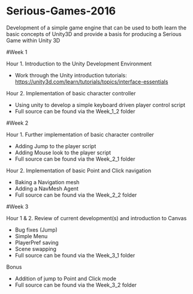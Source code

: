 # Serious-Games-2016

Development of a simple game engine that can be used to both learn the basic concepts of Unity3D and provide a basis for producing a Serious Game within Unity 3D

#Week 1

Hour 1. Introduction to the Unity Development Environment
  - Work through the Unity introduction tutorials: https://unity3d.com/learn/tutorials/topics/interface-essentials
  
Hour 2. Implementation of basic character controller
  - Using unity to develop a simple keyboard driven player control script
  - Full source can be found via the Week_1_2 folder
  
#Week 2

Hour 1. Further implementation of basic character controller
  - Adding Jump to the player script
  - Adding Mouse look to the player script
  - Full source can be found via the Week_2_1 folder

Hour 2. Implementation of basic Point and Click navigation
  - Baking a Navigation mesh
  - Adding a NavMesh Agent
  - Full source can be found via the Week_2_2 folder
  
#Week 3

Hour 1 & 2. Review of current development(s) and introduction to Canvas
 - Bug fixes (Jump)
 - Simple Menu
 - PlayerPref saving
 - Scene swapping
 - Full source can be found via the Week_3_1 folder
 
Bonus
- Addition of jump to Point and Click mode
- Full source can be found via the Week_3_2 folder
